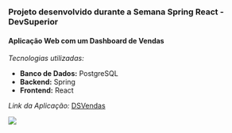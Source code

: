 <h3> Projeto desenvolvido durante a Semana Spring React - DevSuperior </h3>

<h4> Aplicação Web com um Dashboard de Vendas </h4>

_Tecnologias utilizadas:_ 

* **Banco de Dados:** PostgreSQL
* **Backend:** Spring
* **Frontend:** React

_Link da Aplicação:_ [DSVendas](https://ines-sds3.netlify.app)

<img src="..\img\DSVendas.png">
